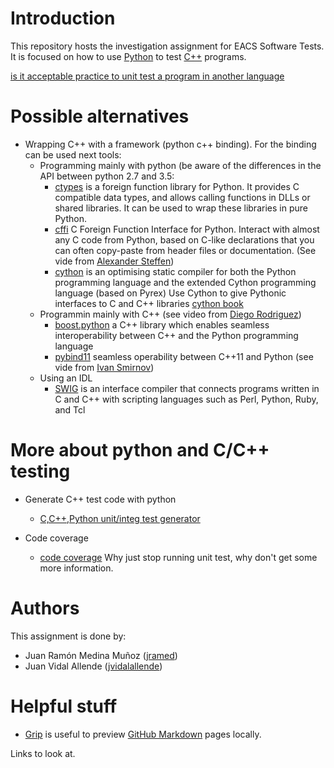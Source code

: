 # Introduction

This repository hosts the investigation assignment for EACS Software Tests.
It is focused on how to use [Python] to test [C++] programs.

[is it acceptable practice to unit test a program in another language]

# Possible alternatives
* Wrapping C++ with a framework (python c++ binding). For the binding can be used next tools:
  * Programming mainly with python (be aware of the differences in the API between python 2.7 and 3.5:
    * [ctypes] is a foreign function library for Python. It provides C compatible data types, and allows calling functions in DLLs or shared libraries. It can be used to wrap these libraries in pure Python.
    * [cffi] C Foreign Function Interface for Python. Interact with almost any C code from Python, based on C-like declarations that you can often copy-paste from header files or documentation. (See vide from [Alexander Steffen])
    * [cython] is an optimising static compiler for both the Python programming language and the extended Cython programming language (based on Pyrex) Use Cython to give Pythonic interfaces to C and C++ libraries [cython book]
  * Programmin mainly with C++ (see video from [Diego Rodriguez])
    * [boost.python] a C++ library which enables seamless interoperability between C++ and the Python programming language
    * [pybind11] seamless operability between C++11 and Python (see vide from [Ivan Smirnov])
  * Using an IDL
    * [SWIG] is an interface compiler that connects programs written in C and C++ with scripting languages such as Perl, Python, Ruby, and Tcl
    
# More about python and C/C++ testing  
 
* Generate C++ test code with python
  * [C,C++,Python unit/integ test generator]
  
* Code coverage
  * [code coverage] Why just stop running unit test, why don't get some more information.

# Authors

This assignment is done by:
* Juan Ramón Medina Muñoz ([jramed])
* Juan Vidal Allende ([jvidalallende])

# Helpful stuff

* [Grip] is useful to preview [GitHub Markdown] pages locally.

Links to look at.


[//]: # (Place links down here)

[Python]: https://www.python.org/
[C++]: https://isocpp.org/
[jramed]: https://github.com/jramed
[jvidalallende]: https://github.com/jvidalallende
[Grip]: https://github.com/joeyespo/grip
[GitHub MarkDown]: https://help.github.com/articles/about-writing-and-formatting-on-github/
[boost.python]: http://www.boost.org/doc/libs/1_66_0/libs/python/doc/html/index.html
[pybind11]: https://github.com/pybind/pybind11
[cython]: http://cython.org/
[cython book]: http://shop.oreilly.com/product/0636920033431.do
[ctypes]: https://docs.python.org/3/library/ctypes.html
[cffi]: https://cffi.readthedocs.io/en/latest/
[SWIG]: http://www.swig.org/exec.html
[C,C++,Python unit/integ test generator]: https://sourceforge.net/projects/testgen/
[code coverage]: https://stackoverflow.com/questions/29762191/c-code-coverage-using-python-based-unit-testing
[is it acceptable practice to unit test a program in another language]: https://stackoverflow.com/questions/23622923/is-it-acceptable-practice-to-unit-test-a-program-in-a-different-language
[Diego Rodriguez]: https://www.youtube.com/watch?v=bJq1n4gQFfw&t=275s
[Alexander Steffen]: https://www.youtube.com/watch?v=zW_HyDTPjO0
[Ivan Smirnov]: https://www.youtube.com/watch?v=jQedHfF1Jfw&t=75s



